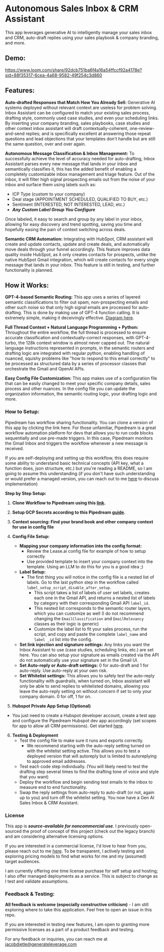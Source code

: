 # Autonomous Sales Inbox & CRM Assistant

This app leverages generative AI to intelligently manage your sales inbox and CRM, auto-draft replies using your sales playbook & company branding, and more. 


## Demo: 

https://www.loom.com/share/92dcb751ba6f4a16a54ffccf92a4178e?sid=88f35317-6cea-4a68-9582-49f254c3d860

## Features:

**Auto-drafted Responses that Match How You Already Sell:** Generative AI systems deployed without relevant context are useless for problem solving. Inbox Assistant can be configured to match your existing sales process, drafting style, commonly used case studies, and even your scheduling links. By inserting your company branding, sales playbooks, case studies and other context inbox assistant will draft contextually-coherent, one-review-and-send replies; and is specifically excellent at answering those repeat questions and lead objections that your templates don't handle but are still the same question, over and over again. 

**Autonomous Message Classification & Inbox Management:** To successfully achieve the level of accuracy needed for auto-drafting, Inbox Assistant parses every new message that lands in your inbox and semantically classifies it, this has the added benefit of enabling a completely customizable inbox management and triage feature. Out of the inbox, it will filter high signal prospecting emails out from the noise of your inbox and surface them using labels such as:

- ICP Type (custom to your company)
- Deal stage (APPOINTMENT SCHEDULED, QUALIFIED TO BUY, etc.)
- Sentiment  (INTERESTED, NOT INTERESTED, LEAD, etc.)
- ***Any Custom Label Group You Configure***

Once labeled, it easy to search and group by any label in your inbox, allowing for easy discovery and trend spotting, saving you time and hopefully easing the pain of context switching across deals.

**Semantic CRM Automation:** Integrating with HubSpot, CRM assistant will create and update contacts, update and create deals, and automatically move deals through your funnel accordingly. This feature improves data quality inside HubSpot, as it only creates contacts for prospects, unlike the native HubSpot Gmail integration, which will create contacts for every single message that lands in your inbox. This feature is still in testing, and further functionality is planned.

## How it Works: 

**GPT-4-based Semantic Routing:** This app uses a series of layered semantic classifications to filter out spam, non-prospecting emails and other such noise so that only high signal emails are processed for auto-drafting. This is done by making use of GPT-4 function calling. It is extremely simple, making it deceivingly effective. [Diagram here](https://www.figma.com/file/VQslgQjpVLrJ8KNVrPl6vQ/Digital-Leverage-Inbox-Assistant-Semantic-Routing?type=whiteboard&node-id=0-1&t=IaGMYaFv8cMN3d04-0).

**Full Thread Context + Natural Language Programming + Python:** Throughout the entire workflow, the full thread is processed to ensure accurate classification and contextually-correct responses, with GPT-4-turbo, the 128k context window is almost never capped out. The natural language instructions represented in prompts, in the semantic routers and drafting logic are integrated with regular python, enabling handling of nuanced, squishy problems like "how to respond to this email correctly" to be processed as structured data by a series of processor classes that orchestrate the Gmail and OpenAI APIs. 

**Easy Config File Customization:** This app makes use of a configuration file that can be easily changed to meet your specific company details, sales process and other nuances. In the config file you can update the organization information, the semantic routing logic, your drafting logic and more.

### How to Setup: 

Pipedream has workflow sharing functionality. You can clone a version of this app by clicking the link here. For those unfamiliar, Pipedream is a great workflow automation platform for devs that allows you to run code blocks sequentially and use pre-made triggers. In this case, Pipedream monitors the Gmail Inbox and triggers the workflow whenever a new message is received. 

If you are self-deploying and setting up this workflow, this does require some ability to understand basic technical concepts (API key, what a function does, json structure, etc.) but you're reading a README, so I am going to assume this understanding (if you don't have such understanding or would prefer a managed version, you can reach out to me [here](jacobdietle@generateleverage.com) to discuss implementation)

**Step by Step Setup:**

1. **Clone Workflow to Pipedream using this [link](https://pipedream.com/new?h=tch_5ofXeg?via=digital-leverage).**


2. **Setup GCP Secrets according to this Pipedream [guide](https://pipedream.com/apps/gmail-custom-oauth).**


3. **Context sourcing: Find your brand book and other company context for use in config file**

4. **Config File Setup:**
    - **Mapping your company information into the config format:**
        - Review the Lease.ai config file for example of how to setup correctly
        - Use provided template to insert your company context into the template. Using an LLM to do this for you is a good idea ;)
    - **Label Setup:**
        - The first thing you will notice in the config file is a nested list of labels. Go to the last python step in the workflow called `label_setup_script_disable_after_setup`. 
            - This script takes a list of labels of user set labels, creates each one in the Gmail API, and returns a nested list of labels by category with their corresponding Gmail API `label_id`.
            - This nested list corresponds to the semantic router layers, which you can customize as well (I do not recommend changing the `EmailClassification` and `EmailRelevancy` classes as their logic is generic)
            - Customize the label list to fit your sales process, run the script, and copy and paste the complete `label_name` and `label _id` list into the config.
    - **Set link injection and signature settings:** Any links you want the Inbox Assistant to use (case studies, scheduling links, etc.) are set here. You can also setup your signature as emails created via the API do not automatically use your signature set in the Gmail UI.
    - **Set Auto-reply or Auto-draft settings:** 0 for auto-draft and 1 for auto-reply. Use auto-reply at your own risk. 
    - **Set Whitelist settings:** This allows you to safely test the auto-reply functionality with guardrails, when turned on, Inbox assistant will only be able to send replies to whitelisted domains, allowing you leave the auto-reply setting on without concern if set to only your company domain. 0 for off, 1 for on.

5. **Hubspot Private App Setup (Optional)**

- You just need to create a Hubspot developer account, create a test app and configure the Pipedream Hubspot dev app accordingly (set scopes for app to allow all CRM permissions). Get started [here](https://developers.hubspot.com/get-started).

6. **Testing & Deployment**
    - Test the config file to make sure it runs and exports correctly. 
        - We recommend starting with the auto-reply setting turned on with the whitelist setting active. This allows you to test a deployed version that will autoreply but is limited to autoreplying to approved email addresses.
    - Test each code step individually. (You will likely need to test the drafting step several times to find the drafting tone of voice and style that you want)
    - Deploy the workflow and begin sending test emails to the inbox to measure end to end functionality. 
    - Swap the reply settings from auto-reply to auto-draft (or not, again up to you) and turn off the whitelist setting. You now have a Gen AI Sales Inbox & CRM Assistant. 


### License

This app is ***source-available for noncommercial use***. I previously open-sourced the proof of concept of this project (check out the legacy branch) and am considering alternative licensing options.

If you are interested in a commercial license, I'd love to hear from you, please reach out to me [here](https://share.hsforms.com/13bZdvr5dTECvbTo8a_MSnwr0ab2). To be transparent, I actively testing and exploring pricing models to find what works for me and my (assumed) target audiences.

I am currently offering one time license purchase for self setup and hosting; I also offer managed deployments as a service. This is subject to change as I test and validate assumptions.

### Feedback & Testing:

**All feedback is welcome (especially constructive criticism)** - I am still exploring where to take this application. Feel free to open an issue in this repo.

If you are interested in testing new features, I am open to granting more permissive licenses as a part of a product feedback and testing.

For any feedback or inquiries, you can reach me at jacobdietle@generateleverage.com 
